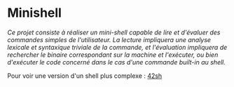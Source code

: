 # Minishell

 *Ce projet consiste à réaliser un mini-shell capable de lire et d'évaluer des commandes simples de l'utilisateur.
 La lecture impliquera une analyse lexicale et syntaxique triviale de la commande, et l'évaluation impliquera de rechercher le binaire
 correspondant sur la machine et l'exécuter, ou bien d'exécuter le code concerné dans le cas d'une commande built-in au shell.*
 
 Pour voir une version d'un shell plus complexe : [42sh](https://github.com/ffoissey/42sh_42)
